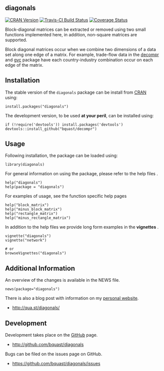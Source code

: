 diagonals
-------------
[![CRAN Version](http://www.r-pkg.org/badges/version/diagonals)](http://cran.r-project.org/package=diagonals)
[![Travis-CI Build Status](https://travis-ci.org/bquast/diagonals.svg?branch=master)](https://travis-ci.org/bquast/diagonals) 
[![Coverage Status](https://img.shields.io/coveralls/bquast/diagonals.svg)](https://coveralls.io/r/bquast/diagonals?branch=master)

Block-diagonal matrices can be extracted or removed using two small functions implemented here, in addition, non-square matrices are supported.

Block diagonal matrices occur when we combine two dimensions of a data set along one edge of a matrix. For example, trade-flow data in the [decompr](http://cran.r-project.org/package=decompr) and [gvc](http://cran.r-project.org/package=gvc) package have each country-industry combination occur on each edge of the matrix.


Installation
-------------
The stable version of the `diagonals` package can be install from [CRAN](http://cran.r-project.org/package=diagonals) using:

    install.packages("diagonals")

The development version, to be used **at your peril**, can be installed using:

    if (!require('devtools')) install.packages('devtools')
    devtools::install_github("bquast/decompr")


Usage
-------
Following installation, the package can be loaded using:

    library(diagonals)

For general information on using the package, please refer to the help files    .

    help("diagonals")
    help(package = "diagonals")
    
For examples of usage, see the function specific help pages

    help("block_matrix")
    help("minus_block_matrix")
    help("rectangle_matrix")
    help("minus_rectangle_matrix")

In addition to the help files we provide long form examples in the **vignettes** .

    vignette("diagonals")
    vignette("network")
    
    # or
    browseVignettes("diagonals")


Additional Information
-----------------------
An overview of the changes is available in the NEWS file.

    news(package="diagonals")

There is also a blog post with information on my [personal website](http://qua.st/).

 - http://qua.st/diagonals/
 

Development
-------------
Development takes place on the [GitHub](http://github.com/) page.

 - http://github.com/bquast/diagonals

Bugs can be filed on the issues page on GitHub.

 - https://github.com/bquast/diagonals/issues
